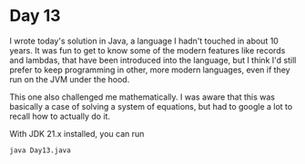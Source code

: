 # Day 13

I wrote today's solution in Java, a language I hadn't touched in about 10 years. It was fun to get to know some of the modern features like records and lambdas, that have been introduced into the language, but I think I'd still prefer to keep programming in other, more modern languages, even if they run on the JVM under the hood.

This one also challenged me mathematically. I was aware that this was basically a case of solving a system of equations, but had to google a lot to recall how to actually do it.

With JDK 21.x installed, you can run

```
java Day13.java
```

